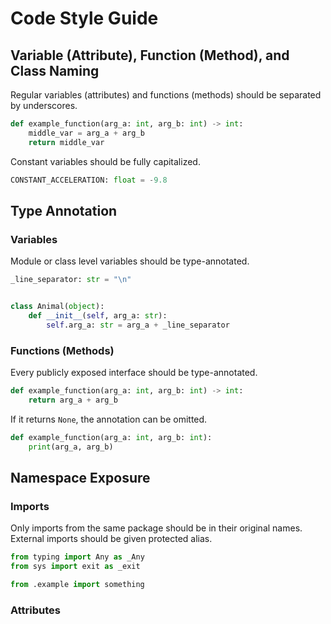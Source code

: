 # Code Style Guide

## Variable (Attribute), Function (Method), and Class Naming

Regular variables (attributes) and functions (methods) should be separated by underscores.

```python
def example_function(arg_a: int, arg_b: int) -> int:
    middle_var = arg_a + arg_b
    return middle_var
```

Constant variables should be fully capitalized.

```python
CONSTANT_ACCELERATION: float = -9.8
```

## Type Annotation

### Variables

Module or class level variables should be type-annotated.

```python
_line_separator: str = "\n"


class Animal(object):
    def __init__(self, arg_a: str):
        self.arg_a: str = arg_a + _line_separator
```

### Functions (Methods)

Every publicly exposed interface should be type-annotated.

```python
def example_function(arg_a: int, arg_b: int) -> int:
    return arg_a + arg_b
```

If it returns `None`, the annotation can be omitted.

```python
def example_function(arg_a: int, arg_b: int):
    print(arg_a, arg_b)
```

## Namespace Exposure

### Imports

Only imports from the same package should be in their original names. External imports should be given protected alias.

```python
from typing import Any as _Any
from sys import exit as _exit

from .example import something
```

### Attributes
